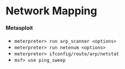 # Network Mapping
#### Metasploit
* `meterpreter> run arp_scanner <options>`
* `meterpreter> run netenum <options>`
* `meterpreter> ifconfig/route/arp/netstat`
* `msf> use ping_sweep`

